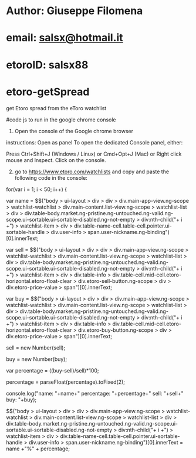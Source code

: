 # Author: Giuseppe Filomena
# email: salsx@hotmail.it
# etoroID: salsx88


# etoro-getSpread
get Etoro spread from the eToro watchlist 


#code js to run in the google chrome console 

1) Open the console of the Google chrome browser

instructions:
Open as panel
To open the dedicated Console panel, either:

Press Ctrl+Shift+J (Windows / Linux) or Cmd+Opt+J (Mac) or Right click mouse and Inspect.
Click on the console.


2) go to https://www.etoro.com/watchlists and copy and paste  the following code in the console:

for(var i = 1; i < 50; i++) { 

var name = $$("body > ui-layout > div > div > div.main-app-view.ng-scope > watchlist-watchlist > div.main-content.list-view.ng-scope > watchlist-list > div > div.table-body.market.ng-pristine.ng-untouched.ng-valid.ng-scope.ui-sortable.ui-sortable-disabled.ng-not-empty > div:nth-child("+ i +") > watchlist-item > div > div.table-name-cell.table-cell.pointer.ui-sortable-handle > div.user-info > span.user-nickname.ng-binding")[0].innerText;

var sell = $$("body > ui-layout > div > div > div.main-app-view.ng-scope > watchlist-watchlist > div.main-content.list-view.ng-scope > watchlist-list > div > div.table-body.market.ng-pristine.ng-untouched.ng-valid.ng-scope.ui-sortable.ui-sortable-disabled.ng-not-empty > div:nth-child("+ i +") > watchlist-item > div > div.table-info > div.table-cell.mid-cell.etoro-horizontal.etoro-float-clear > div.etoro-sell-button.ng-scope > div > div.etoro-price-value > span")[0].innerText;

var buy = $$("body > ui-layout > div > div > div.main-app-view.ng-scope > watchlist-watchlist > div.main-content.list-view.ng-scope > watchlist-list > div > div.table-body.market.ng-pristine.ng-untouched.ng-valid.ng-scope.ui-sortable.ui-sortable-disabled.ng-not-empty > div:nth-child("+ i +") > watchlist-item > div > div.table-info > div.table-cell.mid-cell.etoro-horizontal.etoro-float-clear > div.etoro-buy-button.ng-scope > div > div.etoro-price-value > span")[0].innerText;

sell = new Number(sell);

buy = new Number(buy);

var percentage = ((buy-sell)/sell)*100;

percentage = parseFloat(percentage).toFixed(2);

console.log("name: "+name+"  percentage: "+percentage+"  sell: "+sell+"   buy: "+buy);   

$$("body > ui-layout > div > div > div.main-app-view.ng-scope > watchlist-watchlist > div.main-content.list-view.ng-scope > watchlist-list > div > div.table-body.market.ng-pristine.ng-untouched.ng-valid.ng-scope.ui-sortable.ui-sortable-disabled.ng-not-empty > div:nth-child("+ i +") > watchlist-item > div > div.table-name-cell.table-cell.pointer.ui-sortable-handle > div.user-info > span.user-nickname.ng-binding")[0].innerText = name +"%" + percentage;	


